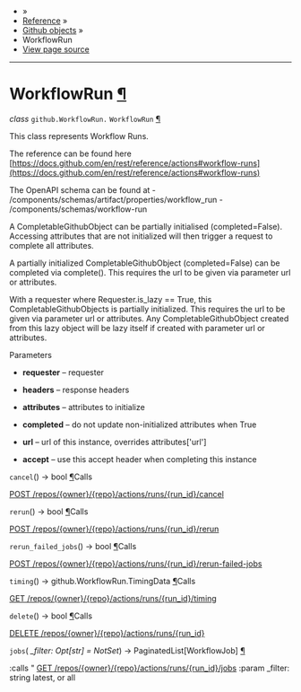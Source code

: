 - »
- [Reference](https://pygithub.readthedocs.io/en/stable/reference.html) »
- [Github objects](https://pygithub.readthedocs.io/en/stable/github_objects.html) »
- WorkflowRun
- [View page source](https://pygithub.readthedocs.io/en/stable/_sources/github_objects/WorkflowRun.rst.txt)

* * *

# WorkflowRun [¶](https://pygithub.readthedocs.io/en/stable/github_objects/WorkflowRun.html\#workflowrun "Permalink to this headline")

_class_ `github.WorkflowRun.` `WorkflowRun` [¶](https://pygithub.readthedocs.io/en/stable/github_objects/WorkflowRun.html#github.WorkflowRun.WorkflowRun "Permalink to this definition")

This class represents Workflow Runs.

The reference can be found here
[https://docs.github.com/en/rest/reference/actions#workflow-runs](https://docs.github.com/en/rest/reference/actions#workflow-runs)

The OpenAPI schema can be found at
\- /components/schemas/artifact/properties/workflow\_run
\- /components/schemas/workflow-run

A CompletableGithubObject can be partially initialised (completed=False). Accessing attributes that are not
initialized will then trigger a request to complete all attributes.

A partially initialized CompletableGithubObject (completed=False) can be completed
via complete(). This requires the url to be given via parameter url or attributes.

With a requester where Requester.is\_lazy == True, this CompletableGithubObjects is
partially initialized. This requires the url to be given via parameter url or attributes.
Any CompletableGithubObject created from this lazy object will be lazy itself if created with
parameter url or attributes.

Parameters

- **requester** – requester

- **headers** – response headers

- **attributes** – attributes to initialize

- **completed** – do not update non-initialized attributes when True

- **url** – url of this instance, overrides attributes\['url'\]

- **accept** – use this accept header when completing this instance


`cancel`() → bool [¶](https://pygithub.readthedocs.io/en/stable/github_objects/WorkflowRun.html#github.WorkflowRun.WorkflowRun.cancel "Permalink to this definition")Calls

[POST /repos/{owner}/{repo}/actions/runs/{run\_id}/cancel](https://docs.github.com/en/rest/reference/actions#workflow-runs)

`rerun`() → bool [¶](https://pygithub.readthedocs.io/en/stable/github_objects/WorkflowRun.html#github.WorkflowRun.WorkflowRun.rerun "Permalink to this definition")Calls

[POST /repos/{owner}/{repo}/actions/runs/{run\_id}/rerun](https://docs.github.com/en/rest/reference/actions#workflow-runs)

`rerun_failed_jobs`() → bool [¶](https://pygithub.readthedocs.io/en/stable/github_objects/WorkflowRun.html#github.WorkflowRun.WorkflowRun.rerun_failed_jobs "Permalink to this definition")Calls

[POST /repos/{owner}/{repo}/actions/runs/{run\_id}/rerun-failed-jobs](https://docs.github.com/en/rest/reference/actions#workflow-runs)

`timing`() → github.WorkflowRun.TimingData [¶](https://pygithub.readthedocs.io/en/stable/github_objects/WorkflowRun.html#github.WorkflowRun.WorkflowRun.timing "Permalink to this definition")Calls

[GET /repos/{owner}/{repo}/actions/runs/{run\_id}/timing](https://docs.github.com/en/rest/reference/actions#workflow-runs)

`delete`() → bool [¶](https://pygithub.readthedocs.io/en/stable/github_objects/WorkflowRun.html#github.WorkflowRun.WorkflowRun.delete "Permalink to this definition")Calls

[DELETE /repos/{owner}/{repo}/actions/runs/{run\_id}](https://docs.github.com/en/rest/reference/actions#workflow-runs)

`jobs`( _\_filter: Opt\[str\] = NotSet_) → PaginatedList\[WorkflowJob\] [¶](https://pygithub.readthedocs.io/en/stable/github_objects/WorkflowRun.html#github.WorkflowRun.WorkflowRun.jobs "Permalink to this definition")

:calls " [GET /repos/{owner}/{repo}/actions/runs/{run\_id}/jobs](https://docs.github.com/en/rest/reference/actions#list-jobs-for-a-workflow-run)
:param \_filter: string latest, or all